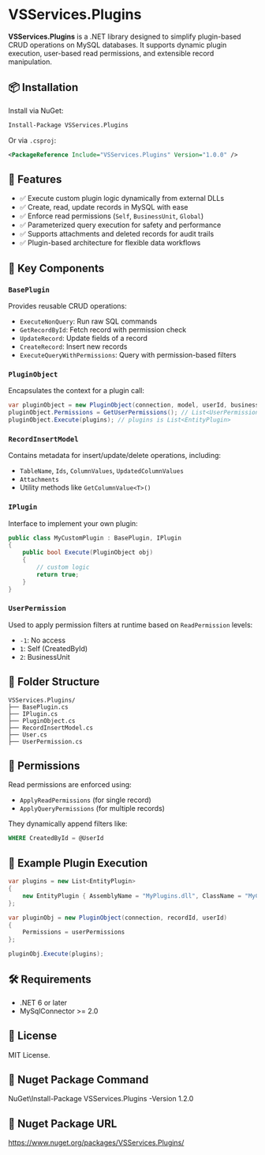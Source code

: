 
# VSServices.Plugins

**VSServices.Plugins** is a .NET library designed to simplify plugin-based CRUD operations on MySQL databases. It supports dynamic plugin execution, user-based read permissions, and extensible record manipulation.

## 📦 Installation

Install via NuGet:

```bash
Install-Package VSServices.Plugins
```

Or via `.csproj`:

```xml
<PackageReference Include="VSServices.Plugins" Version="1.0.0" />
```

## 🚀 Features

- ✅ Execute custom plugin logic dynamically from external DLLs
- ✅ Create, read, update records in MySQL with ease
- ✅ Enforce read permissions (`Self`, `BusinessUnit`, `Global`)
- ✅ Parameterized query execution for safety and performance
- ✅ Supports attachments and deleted records for audit trails
- ✅ Plugin-based architecture for flexible data workflows

## 🧩 Key Components

### `BasePlugin`

Provides reusable CRUD operations:

- `ExecuteNonQuery`: Run raw SQL commands
- `GetRecordById`: Fetch record with permission check
- `UpdateRecord`: Update fields of a record
- `CreateRecord`: Insert new records
- `ExecuteQueryWithPermissions`: Query with permission-based filters

### `PluginObject`

Encapsulates the context for a plugin call:

```csharp
var pluginObject = new PluginObject(connection, model, userId, businessUnitId, userName);
pluginObject.Permissions = GetUserPermissions(); // List<UserPermission>
pluginObject.Execute(plugins); // plugins is List<EntityPlugin>
```

### `RecordInsertModel`

Contains metadata for insert/update/delete operations, including:
- `TableName`, `Ids`, `ColumnValues`, `UpdatedColumnValues`
- `Attachments`
- Utility methods like `GetColumnValue<T>()`

### `IPlugin`

Interface to implement your own plugin:

```csharp
public class MyCustomPlugin : BasePlugin, IPlugin
{
    public bool Execute(PluginObject obj)
    {
        // custom logic
        return true;
    }
}
```

### `UserPermission`

Used to apply permission filters at runtime based on `ReadPermission` levels:
- `-1`: No access
- `1`: Self (CreatedById)
- `2`: BusinessUnit

## 📂 Folder Structure

```plaintext
VSServices.Plugins/
├── BasePlugin.cs
├── IPlugin.cs
├── PluginObject.cs
├── RecordInsertModel.cs
├── User.cs
├── UserPermission.cs
```

## 🔐 Permissions

Read permissions are enforced using:
- `ApplyReadPermissions` (for single record)
- `ApplyQueryPermissions` (for multiple records)

They dynamically append filters like:

```sql
WHERE CreatedById = @UserId
```

## 🧪 Example Plugin Execution

```csharp
var plugins = new List<EntityPlugin>
{
    new EntityPlugin { AssemblyName = "MyPlugins.dll", ClassName = "MyCustomPlugin" }
};

var pluginObj = new PluginObject(connection, recordId, userId)
{
    Permissions = userPermissions
};

pluginObj.Execute(plugins);
```

## 🛠️ Requirements

- .NET 6 or later
- MySqlConnector >= 2.0

## 📄 License

MIT License.

## 📄 Nuget Package Command
NuGet\Install-Package VSServices.Plugins -Version 1.2.0

## 📄 Nuget Package URL
https://www.nuget.org/packages/VSServices.Plugins/
